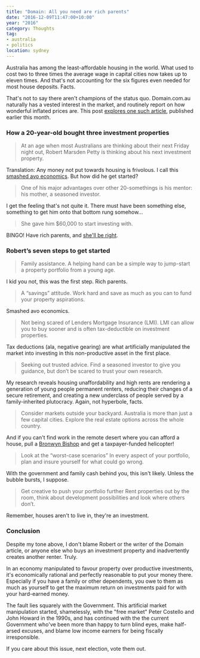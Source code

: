 ```yaml
---
title: "Domain: All you need are rich parents"
date: "2016-12-09T11:47:00+10:00"
year: "2016"
category: Thoughts
tag:
- australia
- politics
location: sydney
---
```

Australia has among the least-affordable housing in the world. What used to cost two to three times the average wage in capital cities now takes up to eleven times. And that's not accounting for the six figures even needed for most house deposits. Facts.

That's not to say there aren't champions of the status quo. Domain.com.au naturally has a vested interest in the market, and routinely report on how wonderful inflated prices are. This post [explores one such article], published earlier this month.

### How a 20-year-old bought three investment properties

> At an age when most Australians are thinking about their next Friday night out, Robert Marsden Petty is thinking about his next investment property.

Translation: Any money not put towards housing is frivolous. I call this [smashed avo economics]. But how did he get started?

> One of his major advantages over other 20-somethings is his mentor: his mother, a seasoned investor.

I get the feeling that's not quite it. There must have been something else, something to get him onto that bottom rung somehow...

> She gave him $60,000 to start investing with. 

BINGO! Have rich parents, and [she'll be right].

### Robert’s seven steps to get started

> Family assistance. A helping hand can be a simple way to jump-start a property portfolio from a young age.

I kid you not, this was the first step. Rich parents.

> A “savings” attitude. Work hard and save as much as you can to fund your property aspirations.

Smashed avo economics.

> Not being scared of Lenders Mortgage Insurance (LMI). LMI can allow you to buy sooner and is often tax-deductible on investment properties.

Tax deductions (ala, negative gearing) are what artificially manipulated the market into investing in this non-productive asset in the first place.

> Seeking out trusted advice. Find a seasoned investor to give you guidance, but don’t be scared to trust your own research.

My research reveals housing unaffordability and high rents are rendering a generation of young people permanent renters, reducing their changes of a secure retirement, and creating a new underclass of people served by a family-inherited plutocracy. Again, not hyperbole, facts.

> Consider markets outside your backyard. Australia is more than just a few capital cities. Explore the real estate options across the whole country.

And if you can't find work in the remote desert where you can afford a house, pull a [Bronwyn Bishop] and get a taxpayer-funded helicopter!

> Look at the “worst-case scenarios” In every aspect of your portfolio, plan and insure yourself for what could go wrong.

With the government and family cash behind you, this isn't likely. Unless the bubble bursts, I suppose.

> Get creative to push your portfolio further Rent properties out by the room, think about development possibilities and look where others don’t.

Remember, houses aren't to live in, they're an investment.

### Conclusion

Despite my tone above, I don't blame Robert or the writer of the Domain article, or anyone else who buys an investment property and inadvertently creates another renter. Truly.

In an economy manipulated to favour property over productive investments, it's economically rational and perfectly reasonable to put your money there. Especially if you have a family or other dependents, you owe to them as much as yourself to get the maximum return on investments paid for with your hard-earned money.

The fault lies squarely with the Government. This artificial market manipulation started, shamelessly, with the "free market" Peter Costello and John Howard in the 1990s, and has continued with the the current Government who've been more than happy to turn blind eyes, make half-arsed excuses, and blame low income earners for being fiscally irresponsible.

If you care about this issue, next election, vote them out.

[explores one such article]: http://www.domain.com.au/news/how-a-20yearold-bought-three-investment-properties-his-seven-steps-to-get-started-20161117-gspi7f/?utm_source=facebook&utm_medium=cpc&utm_content=link-newsfeed&utm_campaign=c-all-autopromo

[smashed avo economics]: https://www.theguardian.com/commentisfree/2016/oct/17/baby-boomers-have-already-taken-all-the-houses-now-theyre-coming-for-our-brunch

[she'll be right]: https://en.wikipedia.org/wiki/She'll_be_right

[Bronwyn Bishop]: http://www.abc.net.au/news/2015-07-15/bronwyn-bishop-spends-5000-dollars-80km-charter-flight/6622134

